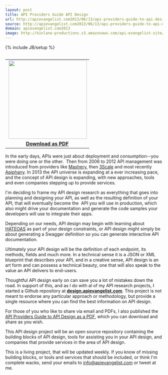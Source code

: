 ```yaml
---
layout: post
title: API Providers Guide API Design
url: http://apievangelist.com2013/06/13/api-providers-guide-to-api-design/
source: http://apievangelist.com2013/06/13/api-providers-guide-to-api-design/
domain: apievangelist.com2013
image: http://kinlane-productions.s3.amazonaws.com/api-evangelist-site/blog/api-evangelist-api-providers-guide-api-design-white-paper.png
---
```

{% include JB/setup %}<table width="250" align="right">
     <tbody>
          <tr>
               <td align="center">
                    <a href="http://design.apievangelist.com/" target="_blank"><img src="https://s3.amazonaws.com/kinlane-productions/whitepapers/api-evangelist-api-providers-guide-api-design-white-paper.png"  width="250" align="right" /></a>
               </td>
          </tr>
          <tr>
               <td align="center">
                    <strong><a href="http://bit.ly/151yBNn" target="_blank">Download as PDF</a></strong>
               </td>
          </tr>
     </tbody>
</table>
<p>
     In the early days, APIs were just about deployment and consumption--you were doing one or the other.  Then from 2006 to 2012 API management was introduced from providers like <a title="Mashery" href="http://www.apievangelist.com/2013/06/10/history-of-apis-mashery/">Mashery</a>, then <a title="3Scale" href="http://3Scale.net">3Scale</a> and most recently <a title="Apiphany" href="http://apiphany.com">Apiphany</a>. In 2013 the API universe is expanding at a ever increasing pace, and the concept of API design is expanding, with new approaches, tools and even companies stepping up to provide services.
</p>
<p>
     I'm deciding to frame my API design research as everything that goes into planning and designing your API, as well as the resulting definition of your API, that will eventually become the  API you will use in production, which also might drive your documentation and generate the code samples your developers will use to integrate their apps.
</p>
<p>
     Depending on our needs, API design may begin with learning about <a href="http://en.wikipedia.org/wiki/HATEOAS">HATEOAS</a> as part of your design constraints, or API design might simply be about generating a Swagger definition so you can generate interactive API documentation.
</p>
<p>
     Ultimately your API design will be the definition of each endpoint, its methods, fields and much more. In a technical sense it is a JSON or XML blueprint that describes your API, and in a creative sense, API design is an art form and can possess a technical beauty, one that will also speak to the value an API delivers to end-users.
</p>
<p>
     Thoughtful API design early on can save you a lot of mistakes down the road. In support of this, and as I do with al of my API research projects, I started a Github repository at <strong><a title="API Design" href="http://design.apievangelist.com">design.apievangelist.com</a></strong>. This project is not meant to endorse any particular approach or methodology, but provide a single resource where you can find the best information on API design. 
</p>
<p>
     For those of you who like to share via email and PDFs, I also published the <a href="http://bit.ly/151yBNn">API Providers Guide to API Design as a PDF</a>, which you can download and share as you wish.  
</p>
<p>
     This API design project will be an open source repository containing the building blocks of API design, tools for assisting you in your API design, and companies that provide services in the area of API design.
</p>
<p>
     This is a living project, that will be updated weekly. If you know of missing building blocks, or tools and services that should be included, or think I'm complete wacko, send your emails to <a href="mailto:info@apievangelist.com">info@apievangelist.com</a> or tweet at me.
</p>
